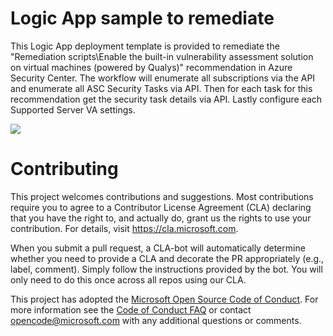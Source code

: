 # Logic App sample to remediate

This Logic App deployment template is provided to remediate the "Remediation scripts\Enable the built-in vulnerability assessment solution on virtual machines (powered by Qualys)" recommendation in Azure Security Center.  The workflow will enumerate all 
subscriptions via the API and enumerate all ASC Security Tasks via API.  Then for each task for this recommendation
get the security task details via API.  Lastly configure each Supported Server VA settings.  

<a
href="https://raw.githubusercontent.com/wilbug1git1/Azure-Security-Center/wilbug1-sql-data/Remediation%20scripts/Advanced%20data%20security%20should%20be%20enabled%20on%20your%20SQL%20servers/Logic%20App/azuredeploy.json" target="_blank">
    <img src="http://azuredeploy.net/deploybutton.png"/>
</a>

# Contributing

This project welcomes contributions and suggestions.  Most contributions require you to agree to a
Contributor License Agreement (CLA) declaring that you have the right to, and actually do, grant us
the rights to use your contribution. For details, visit https://cla.microsoft.com.

When you submit a pull request, a CLA-bot will automatically determine whether you need to provide
a CLA and decorate the PR appropriately (e.g., label, comment). Simply follow the instructions
provided by the bot. You will only need to do this once across all repos using our CLA.

This project has adopted the [Microsoft Open Source Code of Conduct](https://opensource.microsoft.com/codeofconduct/).
For more information see the [Code of Conduct FAQ](https://opensource.microsoft.com/codeofconduct/faq/) or
contact [opencode@microsoft.com](mailto:opencode@microsoft.com) with any additional questions or comments.